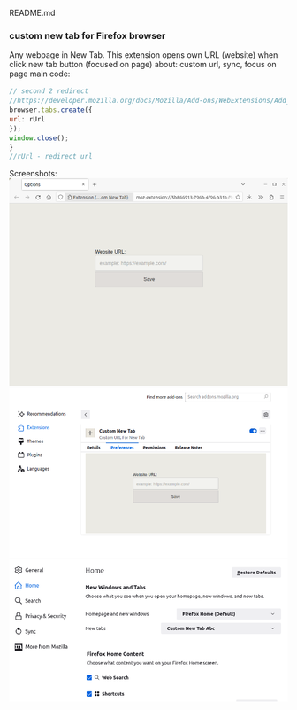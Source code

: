 README.md

### custom new tab for Firefox browser
Any webpage in New Tab.
This extension opens own URL (website) when click new tab button (focused on page)
about: custom url, sync, focus on page
main code:
<!-- code -->
```javascript
// second 2 redirect
//https://developer.mozilla.org/docs/Mozilla/Add-ons/WebExtensions/Add_a_button_to_the_toolbar
browser.tabs.create({
url: rUrl
});
window.close();
}
//rUrl - redirect url
```

Screenshots:
![screenshot](screenshot.png)
![screenshot2](screenshot2.png)
![screenshot3](screenshot3.png)





